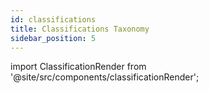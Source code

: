 ```yaml
---
id: classifications
title: Classifications Taxonomy
sidebar_position: 5
---
```


import ClassificationRender from '@site/src/components/classificationRender';



<ClassificationRender/>